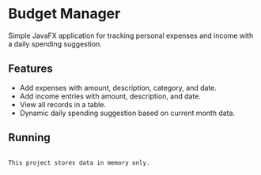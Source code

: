 # Budget Manager

Simple JavaFX application for tracking personal expenses and income with a daily spending suggestion.

## Features
- Add expenses with amount, description, category, and date.
- Add income entries with amount, description, and date.
- View all records in a table.
- Dynamic daily spending suggestion based on current month data.

## Running
```

This project stores data in memory only.
